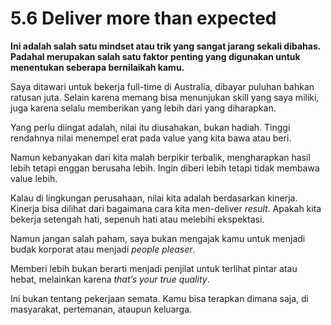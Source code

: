 # 5.6 Deliver more than expected

**Ini adalah salah satu mindset atau trik yang sangat jarang sekali dibahas. Padahal merupakan salah satu faktor penting yang digunakan untuk menentukan seberapa bernilaikah kamu.**

Saya ditawari untuk bekerja full-time di Australia, dibayar puluhan bahkan ratusan juta. Selain karena memang bisa menunjukan skill yang saya miliki, juga karena selalu memberikan yang lebih dari yang diharapkan.

Yang perlu diingat adalah, nilai itu diusahakan, bukan hadiah. Tinggi rendahnya nilai menempel erat pada value yang kita bawa atau beri.

Namun kebanyakan dari kita malah berpikir terbalik, mengharapkan hasil lebih tetapi enggan berusaha lebih. Ingin diberi lebih tetapi tidak membawa value lebih.

Kalau di lingkungan perusahaan, nilai kita adalah berdasarkan kinerja. Kinerja bisa dilihat dari bagaimana cara kita men-deliver _result_. Apakah kita bekerja setengah hati, sepenuh hati atau melebihi ekspektasi.

Namun jangan salah paham, saya bukan mengajak kamu untuk menjadi budak korporat atau menjadi _people pleaser_.

Memberi lebih bukan berarti menjadi penjilat untuk terlihat pintar atau hebat, melainkan karena _that’s your true quality_.

Ini bukan tentang pekerjaan semata. Kamu bisa terapkan dimana saja, di masyarakat, pertemanan, ataupun keluarga.
